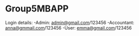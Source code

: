 # Group5MBAPP
Login details:
-Admin: admin@gmail.com/123456
-Accountant: anna@gmmail.com/123456
-User: emma@gmail.com/123456

